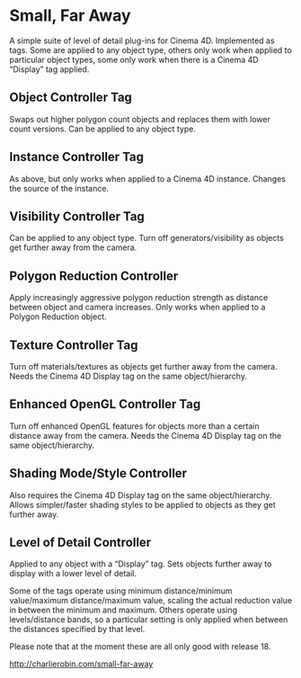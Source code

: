 # Small, Far Away
A simple suite of level of detail plug-ins for Cinema 4D. Implemented as tags. Some are applied to any object type, others only work when applied to particular object types, some only work when there is a Cinema 4D “Display” tag applied.

## Object Controller Tag

Swaps out higher polygon count objects and replaces them with lower count versions. Can be applied to any object type.

## Instance Controller Tag

As above, but only works when applied to a Cinema 4D instance. Changes the source of the instance.

## Visibility Controller Tag

Can be applied to any object type. Turn off generators/visibility as objects get further away from the camera.

## Polygon Reduction Controller

Apply increasingly aggressive polygon reduction strength as distance between object and camera increases. Only works when applied to a Polygon Reduction object.

## Texture Controller Tag

Turn off materials/textures as objects get further away from the camera. Needs the Cinema 4D Display tag on the same object/hierarchy.

## Enhanced OpenGL Controller Tag

Turn off enhanced OpenGL features for objects more than a certain distance away from the camera. Needs the Cinema 4D Display tag on the same object/hierarchy.

## Shading Mode/Style Controller

Also requires the Cinema 4D Display tag on the same object/hierarchy. Allows simpler/faster shading styles to be applied to objects as they get further away.

## Level of Detail Controller

Applied to any object with a “Display” tag. Sets objects further away to display with a lower level of detail.

Some of the tags operate using minimum distance/minimum value/maximum distance/maximum value, scaling the actual reduction value in between the minimum and maximum. Others operate using levels/distance bands, so a particular setting is only applied when between the distances specified by that level.


Please note that at the moment these are all only good with release 18.


http://charlierobin.com/small-far-away
